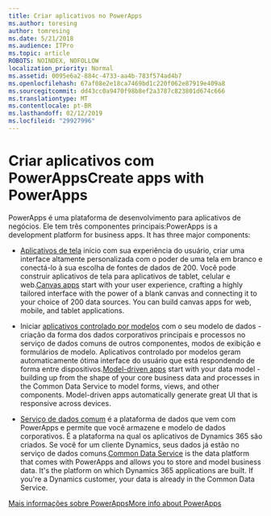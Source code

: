 ```yaml
---
title: Criar aplicativos no PowerApps
ms.author: toresing
author: tomresing
ms.date: 5/21/2018
ms.audience: ITPro
ms.topic: article
ROBOTS: NOINDEX, NOFOLLOW
localization_priority: Normal
ms.assetid: 0095e6a2-884c-4733-aa4b-783f574ad4b7
ms.openlocfilehash: 67af08e2e18ca7469bd1c220f062e87919e409a8
ms.sourcegitcommit: dd43cc0a9470f98b8ef2a3787c823801d674c666
ms.translationtype: MT
ms.contentlocale: pt-BR
ms.lasthandoff: 02/12/2019
ms.locfileid: "29927996"
---
```

# <a name="create-apps-with-powerapps"></a><span data-ttu-id="3584d-102">Criar aplicativos com PowerApps</span><span class="sxs-lookup"><span data-stu-id="3584d-102">Create apps with PowerApps</span></span>

<span data-ttu-id="3584d-p101">PowerApps é uma plataforma de desenvolvimento para aplicativos de negócios. Ele tem três componentes principais:</span><span class="sxs-lookup"><span data-stu-id="3584d-p101">PowerApps is a development platform for business apps. It has three major components:</span></span> 
  
- <span data-ttu-id="3584d-p102">[Aplicativos de tela](https://go.microsoft.com/fwlink/?linkid=874495) início com sua experiência do usuário, criar uma interface altamente personalizada com o poder de uma tela em branco e conectá-lo à sua escolha de fontes de dados de 200. Você pode construir aplicativos de tela para aplicativos de tablet, celular e web.</span><span class="sxs-lookup"><span data-stu-id="3584d-p102">[Canvas apps](https://go.microsoft.com/fwlink/?linkid=874495) start with your user experience, crafting a highly tailored interface with the power of a blank canvas and connecting it to your choice of 200 data sources. You can build canvas apps for web, mobile, and tablet applications.</span></span> 
    
- <span data-ttu-id="3584d-p103">Iniciar [aplicativos controlado por modelos](https://go.microsoft.com/fwlink/?linkid=874496) com o seu modelo de dados - criação da forma dos dados corporativos principais e processos no serviço de dados comuns de outros componentes, modos de exibição e formulários de modelo. Aplicativos controlado por modelos geram automaticamente ótima interface do usuário que está respondendo de forma entre dispositivos.</span><span class="sxs-lookup"><span data-stu-id="3584d-p103">[Model-driven apps](https://go.microsoft.com/fwlink/?linkid=874496) start with your data model - building up from the shape of your core business data and processes in the Common Data Service to model forms, views, and other components. Model-driven apps automatically generate great UI that is responsive across devices.</span></span> 
    
- <span data-ttu-id="3584d-p104">[Serviço de dados comum](https://go.microsoft.com/fwlink/?linkid=874497) é a plataforma de dados que vem com PowerApps e permite que você armazene e modelo de dados corporativos. É a plataforma na qual os aplicativos de Dynamics 365 são criados. Se você for um cliente Dynamics, seus dados já estão no serviço de dados comuns.</span><span class="sxs-lookup"><span data-stu-id="3584d-p104">[Common Data Service](https://go.microsoft.com/fwlink/?linkid=874497) is the data platform that comes with PowerApps and allows you to store and model business data. It's the platform on which Dynamics 365 applications are built. If you're a Dynamics customer, your data is already in the Common Data Service.</span></span> 
    
[<span data-ttu-id="3584d-112">Mais informações sobre PowerApps</span><span class="sxs-lookup"><span data-stu-id="3584d-112">More info about PowerApps</span></span>](https://go.microsoft.com/fwlink/?linkid=874498)
  

